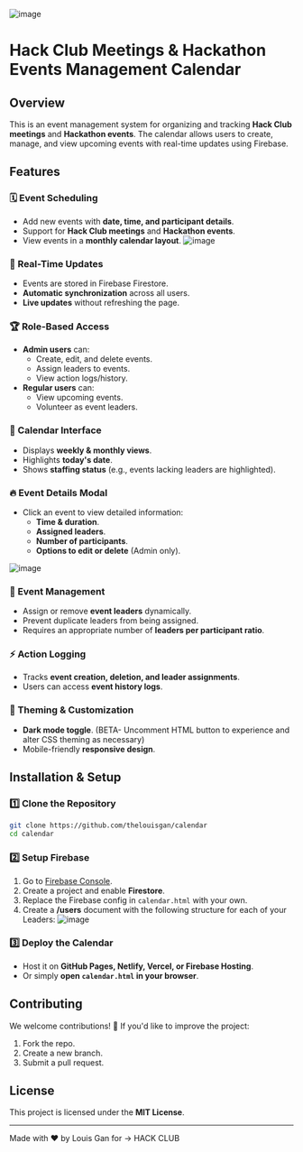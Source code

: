 ![image](https://github.com/user-attachments/assets/8c2b87d7-e263-4bca-bfba-29bdb51a1603)
# Hack Club Meetings & Hackathon Events Management Calendar

## Overview
This is an event management system for organizing and tracking **Hack Club meetings** and **Hackathon events**. The calendar allows users to create, manage, and view upcoming events with real-time updates using Firebase.

## Features
### 🗓️ Event Scheduling
- Add new events with **date, time, and participant details**.
- Support for **Hack Club meetings** and **Hackathon events**.
- View events in a **monthly calendar layout**.
![image](https://github.com/user-attachments/assets/9f240b07-4df3-4f8a-84ff-cb06d6d4359e)

### 🔄 Real-Time Updates
- Events are stored in Firebase Firestore.
- **Automatic synchronization** across all users.
- **Live updates** without refreshing the page.

### 🏆 Role-Based Access
- **Admin users** can:
  - Create, edit, and delete events.
  - Assign leaders to events.
  - View action logs/history.
- **Regular users** can:
  - View upcoming events.
  - Volunteer as event leaders.
  
### 📅 Calendar Interface
- Displays **weekly & monthly views**.
- Highlights **today's date**.
- Shows **staffing status** (e.g., events lacking leaders are highlighted).

### 🔥 Event Details Modal
- Click an event to view detailed information:
  - **Time & duration**.
  - **Assigned leaders**.
  - **Number of participants**.
  - **Options to edit or delete** (Admin only).
 
![image](https://github.com/user-attachments/assets/8f2631d1-eb5e-4bb0-94f7-a5057a1c8c03)


### 📌 Event Management
- Assign or remove **event leaders** dynamically.
- Prevent duplicate leaders from being assigned.
- Requires an appropriate number of **leaders per participant ratio**.

### ⚡ Action Logging
- Tracks **event creation, deletion, and leader assignments**.
- Users can access **event history logs**.

### 🎨 Theming & Customization
- **Dark mode toggle**. (BETA- Uncomment HTML button to experience and alter CSS theming as necessary)
- Mobile-friendly **responsive design**.

## Installation & Setup
### 1️⃣ Clone the Repository
```sh
git clone https://github.com/thelouisgan/calendar
cd calendar
```

### 2️⃣ Setup Firebase
1. Go to [Firebase Console](https://console.firebase.google.com/).
2. Create a project and enable **Firestore**.
3. Replace the Firebase config in `calendar.html` with your own.
4. Create a **/users** document with the following structure for each of your Leaders:
   ![image](https://github.com/user-attachments/assets/98c9b629-b37d-45d7-9a10-62e8b4060797)


### 3️⃣ Deploy the Calendar
- Host it on **GitHub Pages, Netlify, Vercel, or Firebase Hosting**.
- Or simply **open `calendar.html` in your browser**.

## Contributing
We welcome contributions! 🚀 If you'd like to improve the project:
1. Fork the repo.
2. Create a new branch.
3. Submit a pull request.

## License
This project is licensed under the **MIT License**.

---
Made with ❤️ by Louis Gan for -> HACK CLUB

